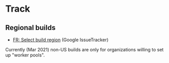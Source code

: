 # Track

## Regional builds

- [FR: Select build region](https://issuetracker.google.com/issues/63480105) (Google IssueTracker)

Currently (Mar 2021) non-US builds are only for organizations willing to set up "worker pools".